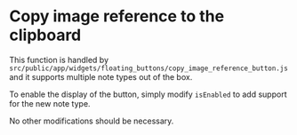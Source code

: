 # Copy image reference to the clipboard
This function is handled by `src/public/app/widgets/floating_buttons/copy_image_reference_button.js` and it supports multiple note types out of the box.

To enable the display of the button, simply modify `isEnabled` to add support for the new note type.

No other modifications should be necessary.